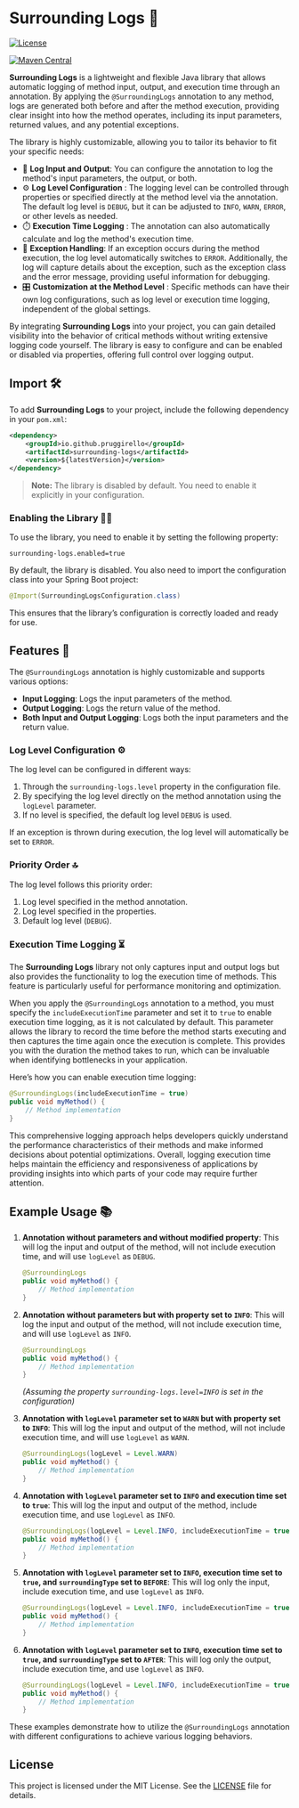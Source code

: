 # Surrounding Logs 🚀

[![License](https://img.shields.io/badge/license-MIT-green)](https://choosealicense.com/licenses/mit/)

[![Maven Central](https://maven-badges.herokuapp.com/maven-central/com.github.paoloruggirello/surrounding-logs/badge.svg)](https://maven-badges.herokuapp.com/maven-central/com.github.paoloruggirello/surrounding-logs)

**Surrounding Logs** is a lightweight and flexible Java library that allows automatic logging of method input, output, and execution time through an annotation. By applying the `@SurroundingLogs` annotation to any method, logs are generated both before and after the method execution, providing clear insight into how the method operates, including its input parameters, returned values, and any potential exceptions.

The library is highly customizable, allowing you to tailor its behavior to fit your specific needs:

- 📝 **Log Input and Output**: You can configure the annotation to log the method's input parameters, the output, or both.
- ⚙️ **Log Level Configuration** : The logging level can be controlled through properties or specified directly at the method level via the annotation. The default log level is `DEBUG`, but it can be adjusted to `INFO`, `WARN`, `ERROR`, or other levels as needed.
- ⏱️ **Execution Time Logging** : The annotation can also automatically calculate and log the method's execution time.
- 🚨 **Exception Handling**: If an exception occurs during the method execution, the log level automatically switches to `ERROR`. Additionally, the log will capture details about the exception, such as the exception class and the error message, providing useful information for debugging.
- 🎛️ **Customization at the Method Level** : Specific methods can have their own log configurations, such as log level or execution time logging, independent of the global settings.

By integrating **Surrounding Logs** into your project, you can gain detailed visibility into the behavior of critical methods without writing extensive logging code yourself. The library is easy to configure and can be enabled or disabled via properties, offering full control over logging output.

## Import 🛠️

To add **Surrounding Logs** to your project, include the following dependency in your `pom.xml`:

```xml
<dependency>
    <groupId>io.github.pruggirello</groupId>
    <artifactId>surrounding-logs</artifactId>
    <version>${latestVersion}</version>
</dependency>
```
> **Note:** The library is disabled by default. You need to enable it explicitly in your configuration.

### Enabling the Library 🔧✨

To use the library, you need to enable it by setting the following property:

```properties
surrounding-logs.enabled=true
```
By default, the library is disabled. You also need to import the configuration class into your Spring Boot project:

```java
@Import(SurroundingLogsConfiguration.class)
```
This ensures that the library’s configuration is correctly loaded and ready for use.

## Features 🌟

The `@SurroundingLogs` annotation is highly customizable and supports various options:

- **Input Logging**: Logs the input parameters of the method.
- **Output Logging**: Logs the return value of the method.
- **Both Input and Output Logging**: Logs both the input parameters and the return value.

### Log Level Configuration ⚙️

The log level can be configured in different ways:

1. Through the `surrounding-logs.level` property in the configuration file.
2. By specifying the log level directly on the method annotation using the `logLevel` parameter.
3. If no level is specified, the default log level `DEBUG` is used.

If an exception is thrown during execution, the log level will automatically be set to `ERROR`.

### Priority Order 🔝

The log level follows this priority order:

1. Log level specified in the method annotation.
2. Log level specified in the properties.
3. Default log level (`DEBUG`).

### Execution Time Logging ⏳

The **Surrounding Logs** library not only captures input and output logs but also provides the functionality to log the execution time of methods. This feature is particularly useful for performance monitoring and optimization.

When you apply the `@SurroundingLogs` annotation to a method, you must specify the `includeExecutionTime` parameter and set it to `true` to enable execution time logging, as it is not calculated by default. This parameter allows the library to record the time before the method starts executing and then captures the time again once the execution is complete. This provides you with the duration the method takes to run, which can be invaluable when identifying bottlenecks in your application.

Here’s how you can enable execution time logging:

```java
@SurroundingLogs(includeExecutionTime = true)
public void myMethod() {
    // Method implementation
}
```
This comprehensive logging approach helps developers quickly understand the performance characteristics of their methods and make informed decisions about potential optimizations. Overall, logging execution time helps maintain the efficiency and responsiveness of applications by providing insights into which parts of your code may require further attention.


## Example Usage 📚

1. **Annotation without parameters and without modified property**: This will log the input and output of the method, will not include execution time, and will use `logLevel` as `DEBUG`.

    ```java
    @SurroundingLogs
    public void myMethod() {
        // Method implementation
    }
    ```

2. **Annotation without parameters but with property set to `INFO`**: This will log the input and output of the method, will not include execution time, and will use `logLevel` as `INFO`.

    ```java
    @SurroundingLogs
    public void myMethod() {
        // Method implementation
    }
    ```

   *(Assuming the property `surrounding-logs.level=INFO` is set in the configuration)*

3. **Annotation with `logLevel` parameter set to `WARN` but with property set to `INFO`**: This will log the input and output of the method, will not include execution time, and will use `logLevel` as `WARN`.

    ```java
    @SurroundingLogs(logLevel = Level.WARN)
    public void myMethod() {
        // Method implementation
    }
    ```

4. **Annotation with `logLevel` parameter set to `INFO` and execution time set to `true`**: This will log the input and output of the method, include execution time, and use `logLevel` as `INFO`.

    ```java
    @SurroundingLogs(logLevel = Level.INFO, includeExecutionTime = true)
    public void myMethod() {
        // Method implementation
    }
    ```

5. **Annotation with `logLevel` parameter set to `INFO`, execution time set to `true`, and `surroundingType` set to `BEFORE`**: This will log only the input, include execution time, and use `logLevel` as `INFO`.

    ```java
    @SurroundingLogs(logLevel = Level.INFO, includeExecutionTime = true, surroundingType = SurroundingType.BEFORE)
    public void myMethod() {
        // Method implementation
    }
    ```

6. **Annotation with `logLevel` parameter set to `INFO`, execution time set to `true`, and `surroundingType` set to `AFTER`**: This will log only the output, include execution time, and use `logLevel` as `INFO`.

    ```java
    @SurroundingLogs(logLevel = Level.INFO, includeExecutionTime = true, surroundingType = SurroundingType.AFTER)
    public void myMethod() {
        // Method implementation
    }
    ```

These examples demonstrate how to utilize the `@SurroundingLogs` annotation with different configurations to achieve various logging behaviors.


## License

This project is licensed under the MIT License. See the [LICENSE](LICENSE) file for details.
